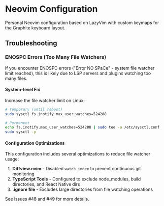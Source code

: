 # Neovim Configuration

Personal Neovim configuration based on LazyVim with custom keymaps for the Graphite keyboard layout.

## Troubleshooting

### ENOSPC Errors (Too Many File Watchers)

If you encounter ENOSPC errors ("Error NO SPaCe" - system file watcher limit reached), this is likely due to LSP servers and plugins watching too many files. 

#### System-level Fix

Increase the file watcher limit on Linux:

```bash
# Temporary (until reboot)
sudo sysctl fs.inotify.max_user_watches=524288

# Permanent
echo fs.inotify.max_user_watches=524288 | sudo tee -a /etc/sysctl.conf
sudo sysctl -p
```

#### Configuration Optimizations

This configuration includes several optimizations to reduce file watcher usage:

1. **Diffview.nvim** - Disabled `watch_index` to prevent continuous git monitoring
2. **TypeScript Tools** - Configured to exclude node_modules, build directories, and React Native dirs
3. **.ignore file** - Excludes large directories from file watching operations

See issues #48 and #49 for more details.